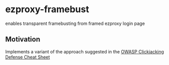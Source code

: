 # ezproxy-framebust
enables transparent framebusting from framed ezproxy login page 

## Motivation
Implements a variant of the approach suggested in the [OWASP 
Clickjacking Defense Cheat Sheet](https://www.owasp.org/index.php/Clickjacking_Defense_Cheat_Sheet#Best-for-now_Legacy_Browser_Frame_Breaking_Script)
